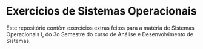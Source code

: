 # Exercícios de Sistemas Operacionais
Este repositório contém exercícios extras feitos para a matéria de Sistemas Operacionais I, do 3o Semestre do curso de Análise e Desenvolvimento de Sistemas.

